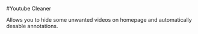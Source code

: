 #Youtube Cleaner

Allows you to hide some unwanted videos on homepage and automatically desable annotations.
